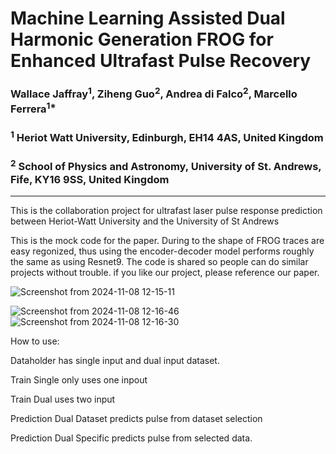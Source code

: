 # Machine Learning Assisted Dual Harmonic Generation FROG for Enhanced Ultrafast Pulse Recovery


### Wallace Jaffray<sup>1</sup>, Ziheng Guo<sup>2</sup>, Andrea di Falco<sup>2</sup>, Marcello Ferrera<sup>1*</sup>

###  <sup>1</sup> Heriot Watt University, Edinburgh, EH14 4AS, United Kingdom
###  <sup>2</sup> School of Physics and Astronomy, University of St. Andrews, Fife, KY16 9SS, United Kingdom


--------------------------------------------------------

This is the collaboration project for ultrafast laser pulse response prediction between Heriot-Watt University and the University of St Andrews 

This is the mock code for the paper. During to the shape of FROG traces are easy regonized, thus using the encoder-decoder model performs roughly the same as using Resnet9. 
The code is shared so people can do similar projects without trouble. if you like our project, please reference our paper.


![Screenshot from 2024-11-08 12-15-11](https://github.com/user-attachments/assets/937ed801-9cbf-491f-870f-957111a5ae2e)


![Screenshot from 2024-11-08 12-16-46](https://github.com/user-attachments/assets/ef35b51f-23d5-4217-a2e8-0fea9eb0c058)
![Screenshot from 2024-11-08 12-16-30](https://github.com/user-attachments/assets/59a77170-409b-47c1-b73b-7413474e3dc1)




How to use: 

Dataholder has single input and dual input dataset.

Train Single only uses one inpout

Train Dual uses two input

Prediction Dual Dataset predicts pulse from dataset selection

Prediction Dual Specific predicts pulse from selected data.

